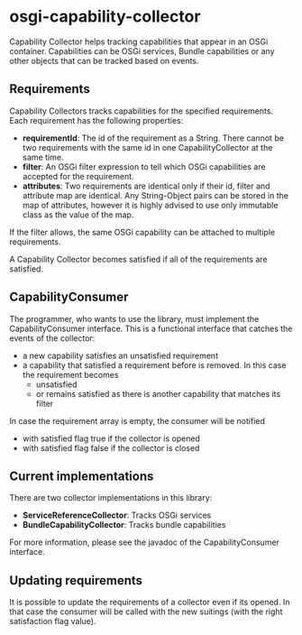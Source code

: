 osgi-capability-collector
=========================

Capability Collector helps tracking capabilities that appear in an OSGi
container. Capabilities can be OSGi services, Bundle capabilities or any
other objects that can be tracked based on events.

## Requirements

Capability Collectors tracks capabilities for the specified requirements.
Each requirement has the following properties:

 - __requirementId__: The id of the requirement as a String. There cannot
   be two requirements with the same id in one CapabilityCollector at the
   same time.
 - __filter__: An OSGi filter expression to tell which OSGi capabilities
   are accepted for the requirement.
 - __attributes__: Two requirements are identical only if their id, filter
   and attribute map are identical. Any String-Object pairs can be stored
   in the map of attributes, however it is highly advised to use only
   immutable class as the value of the map.

If the filter allows, the same OSGi capability can be attached to multiple
requirements.

A Capability Collector becomes satisfied if all of the requirements are
satisfied.

## CapabilityConsumer

The programmer, who wants to use the library, must implement the
CapabilityConsumer interface. This is a functional interface that catches
the events of the collector:

 - a new capability satisfies an unsatisfied requirement
 - a capability that satisfied a requirement before is removed. In this
   case the requirement becomes
   - unsatisfied
   - or remains satisfied as there is another capability that matches its
     filter

In case the requirement array is empty, the consumer will be notified

 - with satisfied flag true if the collector is opened
 - with satisfied flag false if the collector is closed

## Current implementations

There are two collector implementations in this library:

 - __ServiceReferenceCollector__: Tracks OSGi services
 - __BundleCapabilityCollector__: Tracks bundle capabilities

For more information, please see the javadoc of the CapabilityConsumer
interface.


## Updating requirements

It is possible to update the requirements of a collector even if its
opened. In that case the consumer will be called with the new suitings
(with the right satisfaction flag value).

